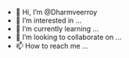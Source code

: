 - 👋 Hi, I’m @Dharmveerroy
- 👀 I’m interested in ...
- 🌱 I’m currently learning ...
- 💞️ I’m looking to collaborate on ...
- 📫 How to reach me ...

<!---
Dharmveerroy/Dharmveerroy is a ✨ special ✨ repository because its `README.md` (this file) appears on your GitHub profile.
You can click the Preview link to take a look at your changes.
--->
